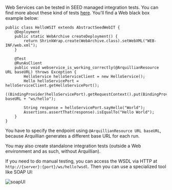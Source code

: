 Web Services can be tested in SEED managed integration tests. You can find more about these kind of tests 
[here](#!/seed-doc/test/integration). You'll find a Web black box example below:

```
public class HelloWSIT extends AbstractSeedWebIT {
    @Deployment
    public static WebArchive createDeployment() {
        return ShrinkWrap.create(WebArchive.class).setWebXML("WEB-INF/web.xml");
    }

    @Test
    @RunAsClient
    public void webservice_is_working_correctly(@ArquillianResource URL baseURL) throws Exception {
        HelloService helloServiceClient = new HelloService();
        Hello helloServicePort = helloServiceClient.getHelloServicePort();
        ((BindingProvider)helloServicePort).getRequestContext().put(BindingProvider.ENDPOINT_ADDRESS_PROPERTY, baseURL + "ws/hello");
        
        String response = helloServicePort.sayHello("World");
        Assertions.assertThat(response).isEqualTo("Hello World");
    }
}
```

You have to specify the endpoint using `@ArquillianResource URL baseURL`, because Arquillian generates
a different base URL for each run.

You may also create standalone integration tests (outside a Web environment and as such, without Arquillian).

If you need to do manual testing, you can access the WSDL via HTTP at `http://{server}:{port}/ws/hello?wsdl`. Then you 
can use a specialized tool like SOAP UI:

![soapUI]({seed-doc}/views/ws/img/soapUI.png)

